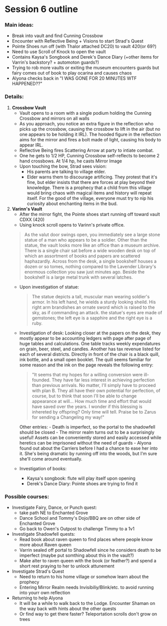 # Session 6 outline

### Main ideas:

- Break into vault and find Cunning Crossbow
- Encounter with Reflective Being + Visions to start Strad's Quest
- Pointe Shoes run off (with Thalor attached DC20) to vault 420(or 69?)
- Need to use Scroll of Knock to open the vault
- Contains Kaysa's Songbook and Derek's Dance Diary (+other items for Varrin's backstory? + automoton guards?)
- Trying to rob more vaults or exiting the museum encounters guards but fairy comes out of book to play ocarina and causes chaos
- Alyona checks back in "I WAS GONE FOR 20 MINUTES WTF HAPPENED??"

### Details:
1. **Crossbow Vault**
   - Vault opens to a room with a single podium holding the Cunning Crossbow and mirrors on all walls
   -  As you approach, you notice an extra figure in the reflection who picks up the crossbow, causing the crossbow to lift in the air (but no one appears to be holding it IRL). The hooded figure in the reflection aims for the mirror and fires a bolt made of light, causing his body to appear IRL.
   -  Reflective Being fires Scattering Arrow at party to intiate combat.
   -  One he gets to 1/2 HP, Cunning Crossbow self-reflects to become 2 hand crossbows. At 1/4 hp, he casts Mirror Image
   -  Upon touching the bow, Strad sees vision:
      -  His parents are talking to village elder.
      -  Elder warns them to discourage artificing. They protest that it's fine, but elder insists that there are forces at play beyond their knowledge. There is a prophecy that a child from this village would bring chaos with  magical items and history will repeat itself. For the good of the village, everyone must try to nip his curiosity about enchanting items in the bud. 
2. **Varinn's Vault**
   - After the mirror fight, the Pointe shoes start running off toward vault CDXX (420)
   - Using knock scroll opens to Varinn's private office. 
   > As the valut door swings open, you immediately see a large stone statue of a man who appears to be a soldier. Other than the statue, the vault looks more like an office than a museum archive. There is a single chair sat before a wide wooden desk on top of which an assortment of books and papers are scattered haphazardly. Across from the desk, a single bookshelf houses a dozen or so tomes, nothing compared to the Lavender Library's enormous collection you saw just minutes ago. Beside the bookshelf is a large metal trunk with several latches. 
    - Upon investigation of statue:
      > The statue depicts a tall, muscular man wearing soldier's armor. In his left hand, he wields a sturdy looking sheild. His right arm brandishes an ornate sword which is raised to the sky, as if commanding an attack. the statue's eyes are made of gemstones; the left eye is a sapphire and the right eye is a ruby. 
    - Investigation of desk:
       Looking closer at the papers on the desk, they mostly appear to be accounting ledgers with page after page of huge tables and calculations. One table tracks weekly expendatures on grain, beer, steel, and candles. Another has tax revenue listed for each of several districts. Directly in front of the chair is a black quill, ink bottle, and a small open booklet. The quill seems familiar for some reason and the ink on the page reveals the following entry:
        >  "It seems that my hopes for a willing conversion were ill-founded. They have far less interest in achieving perfection than previous arrivals. No matter, I'll simply have to proceed with plan B. They all have their own potential for perfection, of course, but to think that soon I'll be able to change appearance at will... How much time and effort that would have saved over the years. I wonder if this blessing is inhereted by offspring? Only time will tell. Praise be to Zarus for sending a Changeling my way!"
        
        Other entries:
          - Death is imperfect, so the portal to the shadowfell should be closed
          - The mirror realm turns out to be a surprisingly useful! Assets can be conveniently stored and easily accessed while heretics can be imprisoned without the need of guards
          - Alyona found out about the Carriers before I had a chance to ease her into it. She's being dramatic by running off into the woods, but I'm sure she'll come around eventually.  
     - Investigation of books:
       - Kaysa's songbook: flute will play itself upon opening
       - Derek's Dance Diary: Pointe shoes are trying to find it

### Possible courses:
- Investigate Fairy, Dance, or Punch quest: 
    - take path NE to Enchanted Grove
    - Dance School and Tommy's Dojo/BBQ are on other side of Enchanted Grove
    - Go back to Owen's Outpost to challenge Timmy to a 1v1
- Investigate Shadowfell quests:
    - Read book about raven queen to find places where people know more about Raven queen
    - Varrin sealed off portal to Shadowfell since he considers death to be imperfect (maybe put somthing about this in the vault?)
    - Make alter to raven queen with the book (or feather?) and spend a short rest praying to her to unlock attunement
- Investigate Strad's Quest
    - Need to return to his home village or somehow learn about the prophecy
    - Entering Mirror Realm needs Invisibiliy/Blink/etc. to avoid running into yourr own reflection
- Returning to help Alyona
  - It will be a while to walk back to the Lodge. Encounter Shaman on the way back with hints about the other quests
  - Or find way to get there faster? Teleportation scrolls don't grow on trees